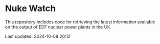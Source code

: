 # Nuke Watch

This repository includes code for retrieving the latest information available on the output of EDF nuclear power plants in the UK.

Last updated: 2024-10-08 20:12